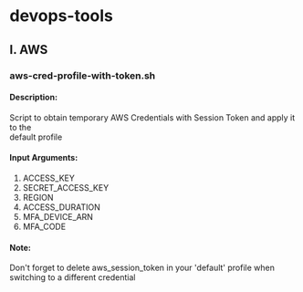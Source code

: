 # devops-tools

## **I. AWS**

### **aws-cred-profile-with-token.sh**
#### Description:
Script to obtain temporary AWS Credentials with Session Token and apply it to the \
default profile

#### Input Arguments:
1. ACCESS_KEY 
2. SECRET_ACCESS_KEY
3. REGION 
4. ACCESS_DURATION
5. MFA_DEVICE_ARN
6. MFA_CODE

#### Note:
Don't forget to delete aws_session_token in your 'default' profile when switching to a different credential
